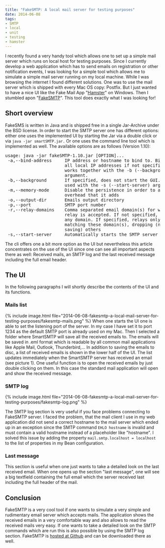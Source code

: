 ```yaml
---
title: "FakeSMTP: A local mail server for testing purposes"
date: 2014-06-08
tags:
- SMTP
- local
- unit
- testing
- hamster
---
```

I recently found a very handy tool which allows one to set up a simple mail server which runs on local host for testing purposes. Since I currently develop a web application which has to send emails on registration or other notification events, I was looking for a simple tool which allows me to simulate a simple mail server running on my local machine. While I was browsing the internet I found different solutions. One was to use the mail server which is shipped with every Mac OS copy: Postfix. But I just wanted to have a nice UI like the Fake Mail App "[Hamster](http://hamster.volker-gringmuth.de)" on Windows. Then I stumbled apon "[FakeSMTP](http://nilhcem.github.io/FakeSMTP/)". This tool does exactly what I was looking for!

<!-- more -->

## Short overview
FakeSMS is written in Java and is shipped free in a single Jar-Archive under the BSD license. In order to start the SMTP server one has different options: either one uses the implemented UI by starting the Jar via a double click or via `java -jar smartSMTP.jar.` Or one uses the command line tool which is implemented as well. The available options are as follows (Version 1.10):

<pre>usage: java -jar fakeSMTP-1.10.jar [OPTION]...
 -a,--bind-address     IP address or hostname to bind to. Binds to
                       all local IP addresses if not specified. Only
                       works together with the -b (--background)
                       argument.
 -b,--background       If specified, does not start the GUI. Must be
                       used with the -s (--start-server) argument
 -m,--memory-mode      Disable the persistence in order to avoid the
                       overhead that it adds
 -o,--output-dir       Emails output directory
 -p,--port             SMTP port number
 -r,--relay-domains    Comma separated email domain(s) for which
                       relay is accepted. If not specified, relays to
                       any domain. If specified, relays only emails
                       matching these domain(s), dropping (not
                       saving) others
 -s,--start-server     Automatically starts the SMTP server at launch
</pre>

The cli offers one a bit more option as the UI but nevertheless this article concentrates on the use of the UI since one can see all important aspects there as well: Received mails, an SMTP log and the last received message including the full email header.

## The UI
In the following paragraphs I will shortly describe the contents of the UI and its functions.

### Mails list
{% include image.html file="2014-06-08-fakesmtp-a-local-mail-server-for-testing-purposes/fakesmtp-mails.png" %}
When one starts the UI one is able to set the listening port of the server. In my case I have set it to port 1234 as the default SMTP port is already used on my Mac. Then I selected a folder where SmartSMTP will save all the received emails to. The emails will be saved in .eml format which is readable by all common mail applications like Apple Mail, Outlook, Thunderbird,... In addition to saving the emails to disc, a list of received emails is shown in the lower half of the UI. The list updates immediately when the SmartSMTP server has received an email (see picture 1). One useful function is to open the received emails by just double clicking on them. In this case the standard mail application will open and show the received message.

### SMTP log
{% include image.html file="2014-06-08-fakesmtp-a-local-mail-server-for-testing-purposes/fakesmtp-log.png" %}

The SMTP log section is very useful if you face problems connecting to FakeSMTP server. I faced the problem, that the mail client I use in my web application did not send a correct hostname to the mail server which ended up in an exception since the SMTP command `EHLO hostname` is invalid and must contain a valid hostname instead of a placeholder like "hostname". I solved this issue by adding the property `mail.smtp.localhost = localhost` to the list of properties in my Bean configuration.

### Last message
This section is useful when one just wants to take a detailed look on the last received email. When one opens up the section "last message", one will see a big textfield containing the full email which the server received last including the full header of the mail.

## Conclusion
FakeSMTP is a very cool tool if one wants to simulate a very simple and rudimentary email server which accepts mails. The application shows the received emails in a very comfortable way and also allows to read the received mails very easy. If one wants to take a detailed look on the SMTP commands which are run this is also possible by using the SMTP log section. FakeSMTP is [hosted at Github](https://github.com/Nilhcem/FakeSMTP) and can be downloaded there as well.
